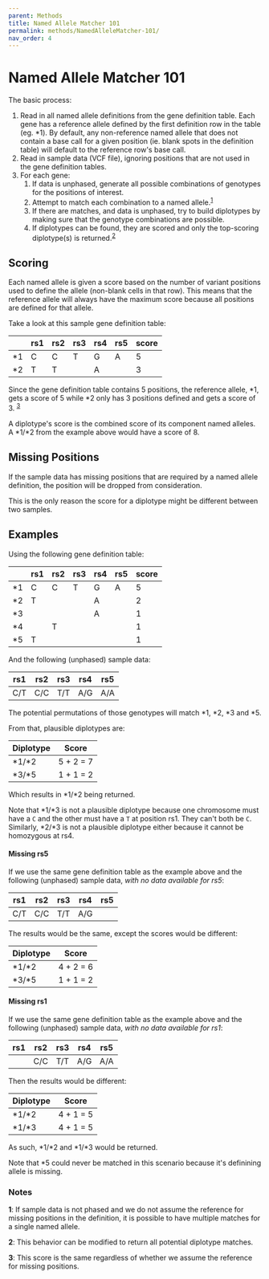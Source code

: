 ```yaml
---
parent: Methods
title: Named Allele Matcher 101
permalink: methods/NamedAlleleMatcher-101/
nav_order: 4
---
```

# Named Allele Matcher 101

The basic process:

1. Read in all named allele definitions from the gene definition table.
   Each gene has a reference allele defined by the first definition row in the table (eg. \*1).  By default, any non-reference named allele that does not contain a base call for a given position (ie. blank spots in the definition table) will default to the reference row's base call.
2. Read in sample data (VCF file), ignoring positions that are not used in the gene definition tables.
3. For each gene:
    1. If data is unphased, generate all possible combinations of genotypes for the positions of interest.
    2. Attempt to match each combination to a named allele.<sup>[1](#notes)</sup>
    3. If there are matches, and data is unphased, try to build diplotypes by making sure that the genotype combinations are possible.
    4. If diplotypes can be found, they are scored and only the top-scoring diplotype(s) is returned.<sup>[2](#notes)</sup>




## Scoring

Each named allele is given a score based on the number of variant positions used to define the allele (non-blank cells in that row).  This means that the reference allele will always have the maximum score because all positions are defined for that allele.

Take a look at this sample gene definition table:

|     | rs1 | rs2 | rs3 | rs4 | rs5 | score |
| --- | --- | --- | --- | --- | --- | ----- |
| \*1 | C   | C   | T   | G   | A   | 5     |
| \*2 | T   | T   |     | A   |     | 3     |

Since the gene definition table contains 5 positions, the reference allele, \*1, gets a score of 5 while \*2 only has 3 positions defined and gets a score of 3. <sup>[3](#notes)</sup>

A diplotype's score is the combined score of its component named alleles.  A \*1/\*2 from the example above would have a score of 8.


## Missing Positions

If the sample data has missing positions that are required by a named allele definition, the position will be dropped from consideration.

This is the only reason the score for a diplotype might be different between two samples.


## Examples

Using the following gene definition table:

|     | rs1 | rs2 | rs3 | rs4 | rs5 | score |
| --- | --- | --- | --- | --- | --- | ----- |
| \*1 | C   | C   | T   | G   | A   | 5     |
| \*2 | T   |     |     | A   |     | 2     |
| \*3 |     |     |     | A   |     | 1     |
| \*4 |     | T   |     |     |     | 1     |
| \*5 | T   |     |     |     |     | 1     |

And the following (unphased) sample data:

| rs1 | rs2 | rs3 | rs4 | rs5 |
| --- | --- | --- | --- | --- |
| C/T | C/C | T/T | A/G | A/A |

The potential permutations of those genotypes will match \*1, \*2, \*3 and \*5.

From that, plausible diplotypes are:

| Diplotype | Score     |
| --------- | --------- |
| \*1/\*2   | 5 + 2 = 7 |
| \*3/\*5   | 1 + 1 = 2 |

Which results in \*1/\*2 being returned.

Note that \*1/\*3 is not a plausible diplotype because one chromosome must have a `C` and the other must have a `T` at position rs1.  They can't both be `C`.  Similarly, \*2/\*3 is not a plausible diplotype either because it cannot be homozygous at rs4.


#### Missing rs5

If we use the same gene definition table as the example above and the following (unphased) sample data, _with no data available for rs5_:

| rs1 | rs2 | rs3 | rs4 | rs5 |
| --- | --- | --- | --- | --- |
| C/T | C/C | T/T | A/G |     |

The results would be the same, except the scores would be different:

| Diplotype | Score     |
| --------- | --------- |
| \*1/\*2   | 4 + 2 = 6 |
| \*3/\*5   | 1 + 1 = 2 |


#### Missing rs1

If we use the same gene definition table as the example above and the following (unphased) sample data, _with no data available for rs1_:

| rs1 | rs2 | rs3 | rs4 | rs5 |
| --- | --- | --- | --- | --- |
|     | C/C | T/T | A/G | A/A |

Then the results would be different:

| Diplotype | Score     |
| --------- | --------- |
| \*1/\*2   | 4 + 1 = 5 |
| \*1/\*3   | 4 + 1 = 5 |

As such, \*1/\*2 and \*1/\*3 would be returned.

Note that \*5 could never be matched in this scenario because it's definining allele is missing.


### Notes

__1__:  If sample data is not phased and we do not assume the reference for missing positions in the definition, it is possible to have multiple matches for a single named allele.

__2__: This behavior can be modified to return all potential diplotype matches.

__3__: This score is the same regardless of whether we assume the reference for missing positions.
